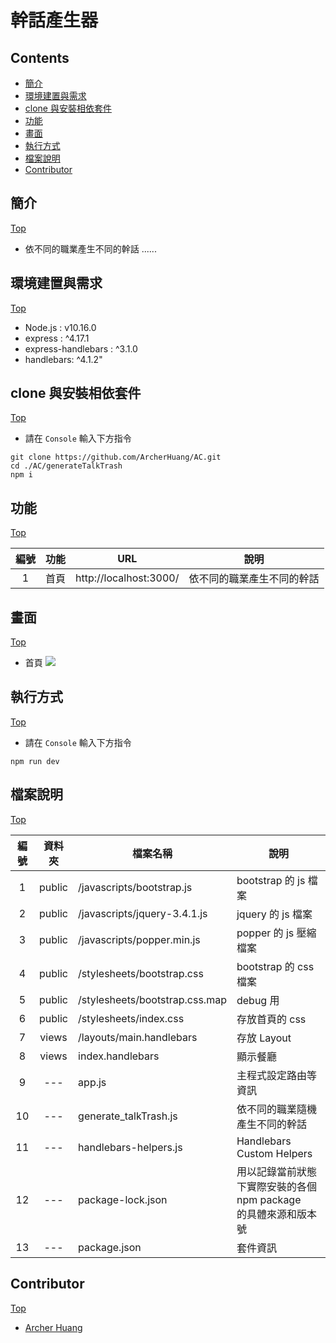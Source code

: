 # 幹話產生器

## Contents
- [簡介](#簡介)
- [環境建置與需求](#環境建置與需求)
- [clone 與安裝相依套件](#clone-與安裝相依套件)
- [功能](#功能)
- [畫面](#畫面)
- [執行方式](#執行方式)
- [檔案說明](#檔案說明)
- [Contributor](#contributor)

## 簡介
[Top](#contents)

* 依不同的職業產生不同的幹話 ......

## 環境建置與需求
[Top](#contents)

* Node.js : v10.16.0
* express : ^4.17.1
* express-handlebars : ^3.1.0
* handlebars: ^4.1.2"

## clone 與安裝相依套件
[Top](#contents)

* 請在 `Console` 輸入下方指令
```
git clone https://github.com/ArcherHuang/AC.git
cd ./AC/generateTalkTrash
npm i
```

## 功能
[Top](#contents)

| 編號 | 功能 | URL | 說明  |
|:---:|:---:|:---:|---|
| 1 | 首頁 | http://localhost:3000/ | 依不同的職業產生不同的幹話 |


## 畫面
[Top](#contents)

* 首頁
![](https://oranwind.s3.amazonaws.com/2019/Jun/_____2019_06_10___8_08_06-1560169052549.png)


## 執行方式
[Top](#contents)

* 請在 `Console` 輸入下方指令
```
npm run dev
```

## 檔案說明
[Top](#contents)

| 編號 | 資料夾 |  檔案名稱 | 說明  |
|:---:|:---:|---|---|
|1| public | /javascripts/bootstrap.js | bootstrap 的 js 檔案 |
|2| public | /javascripts/jquery-3.4.1.js | jquery 的 js 檔案 |
|3| public | /javascripts/popper.min.js | popper 的 js 壓縮檔案 |
|4| public | /stylesheets/bootstrap.css | bootstrap 的 css 檔案 |
|5| public | /stylesheets/bootstrap.css.map | debug 用 |
|6| public | /stylesheets/index.css | 存放首頁的 css |
|7| views | /layouts/main.handlebars | 存放 Layout |
|8| views | index.handlebars | 顯示餐廳 |
|9| --- | app.js | 主程式設定路由等資訊 |
|10| --- | generate_talkTrash.js | 依不同的職業隨機產生不同的幹話 |
|11| --- | handlebars-helpers.js | Handlebars Custom Helpers |
|12| --- | package-lock.json | 用以記錄當前狀態下實際安裝的各個　npm package　的具體來源和版本號 |
|13| --- | package.json | 套件資訊 |


## Contributor
[Top](#contents)

* [Archer Huang](https://github.com/archerhuang)
